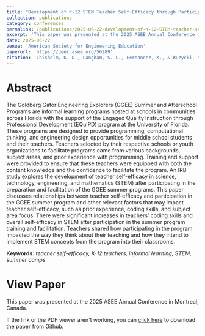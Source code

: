 ```yaml
---
title: "Development of K-12 STEM Teacher Self-Efficacy through Participation in Goldberg Gator Engineering Explorers Summer Programs"
collection: publications
category: conferences
permalink: /publications/2025-06-22-development-of-K-12-STEM-teacher-self-efficacy
excerpt: 'This paper was presented at the 2025 ASEE Annual Conference in Montreal, Canada.'
date: 2025-06-22
venue: 'American Society for Engineering Education'
paperurl: 'https://peer.asee.org/56289'
citation: 'Chisholm, K. D., Langham, S. L., Fernandez, K., & Ruzycki, N. (2025, June), <i>Development of K-12 STEM Teacher Self-Efficacy through Participation in Goldberg Gator Engineering Explorers Summer Programs</i>. Paper presented at the 2025 ASEE Annual Conference in Montreal, Canada. https://peer.asee.org/56289'
---
```


Abstract
======
The Goldberg Gator Engineering Explorers (GGEE) Summer and Afterschool Programs are informal learning programs hosted at schools in communities across Florida with the support of the Engaged Quality Instruction through Professional Development (EQuIPD) program at the University of Florida. These programs are designed to provide programming, computational thinking, and engineering design opportunities for middle school students and their teachers. Teachers selected by their respective schools or youth organizations to facilitate programs came from various backgrounds, subject areas, and prior experience with programming. Training and support were provided to ensure that these teachers were equipped with both the content knowledge and the confidence to facilitate the program. An IRB study explores the development of teacher self-efficacy in science, technology, engineering, and mathematics (STEM) after participating in the preparation and facilitation of the GGEE summer programs. This paper discusses relationships between teacher self-efficacy and participation in the GGEE summer program and other relevant factors that may impact teacher self-efficacy, such as prior experience, coding skills, and subject area focus. There were significant increases in teachers’ coding skills and overall self-efficacy in STEM after participation in the summer program training and facilitation. Teachers shared how participating in the program impacted the way they think about their teaching and how they intend to implement STEM concepts from the program into their classrooms.

**Keywords:** *teacher self-efficacy, K-12 teachers, informal learning, STEM, summer camps*

View Paper
======
This paper was presented at the 2025 ASEE Annual Conference in Montreal, Canada.

If the link or the PDF viewer aren't working, you can [click here](https://github.com/KassSTEM/KassSTEM.github.io/blob/faa39a04c109fa6afd93720ce2daab33d6c14efe/files/development_of_K-12_STEM_teacher_self-efficacy_through_participation_in_Goldberg_Gator_Engineering_Explorers_summer_programs.pdf) to download the paper from Github.

<object id=paper data="/files/development_of_K-12_STEM_teacher_self-efficacy_through_participation_in_Goldberg_Gator_Engineering_Explorers_summer_programs.pdf" width="1000" height="1000" type='application/pdf'></object>
